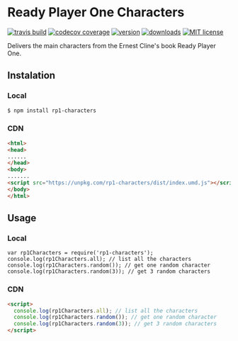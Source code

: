 # Ready Player One Characters
[![travis build](https://img.shields.io/travis/ercpereda/rp1-characters.svg?style=flat-square)](https://travis-ci.org/ercpereda/rp1-characters/)
[![codecov coverage](https://img.shields.io/codecov/c/github/ercpereda/rp1-characters.svg?style=flat-square)](https://codecov.io/gh/ercpereda/rp1-characters)
[![version](https://img.shields.io/npm/v/rp1-characters.svg?style=flat-square)](http://npm.im/rp1-characters)
[![downloads](https://img.shields.io/npm/dt/rp1-characters.svg?style=flat-square)](http://npm-stat.com/charts.html?package=rp1-characters)
[![MIT license](https://img.shields.io/npm/l/rp1-characters.svg?style=flat-square)](https://opensource.org/licenses/MIT)

Delivers the main characters from the Ernest Cline's book Ready Player One.

## Instalation

### Local

```bash
$ npm install rp1-characters
```
### CDN

```html
<html>
<head>
......
</head>
<body>
.......
<script src="https://unpkg.com/rp1-characters/dist/index.umd.js"></script>
</body>
</html>
```

## Usage

### Local

```node
var rp1Characters = require('rp1-characters');
console.log(rp1Characters.all); // list all the characters
console.log(rp1Characters.random()); // get one random character
console.log(rp1Characters.random(3)); // get 3 random characters
```

### CDN
```html
<script>
  console.log(rp1Characters.all); // list all the characters
  console.log(rp1Characters.random()); // get one random character
  console.log(rp1Characters.random(3)); // get 3 random characters
</script>
```
